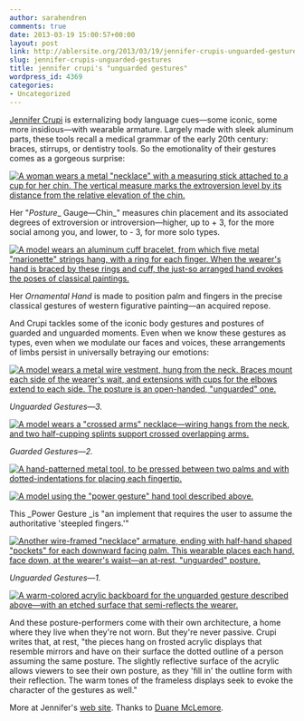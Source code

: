 ```yaml
---
author: sarahendren
comments: true
date: 2013-03-19 15:00:57+00:00
layout: post
link: http://ablersite.org/2013/03/19/jennifer-crupis-unguarded-gestures/
slug: jennifer-crupis-unguarded-gestures
title: jennifer crupi's "unguarded gestures"
wordpress_id: 4369
categories:
- Uncategorized
---
```


[Jennifer Crupi](http://jennifercrupi.com/index.html) is externalizing body language cues—some iconic, some more insidious—with wearable armature. Largely made with sleek aluminum parts, these tools recall a medical grammar of the early 20th century: braces, stirrups, or dentistry tools. So the emotionality of their gestures comes as a gorgeous surprise:

[![A woman wears a metal "necklace" with a measuring stick attached to a cup for her chin. The vertical measure marks the extroversion level by its distance from the relative elevation of the chin.](http://ablersite.files.wordpress.com/2013/03/crupi-chin-worn.jpg)](http://ablersite.files.wordpress.com/2013/03/crupi-chin-worn.jpg)

Her "_Posture__ Gauge—Chin_" measures chin placement and its associated degrees of extroversion or introversion—higher, up to + 3, for the more social among you, and lower, to - 3, for more solo types.

[![A model wears an aluminum cuff bracelet, from which five metal "marionette" strings hang, with a ring for each finger. When the wearer's hand is braced by these rings and cuff, the just-so arranged hand evokes the poses of classical paintings.](http://ablersite.files.wordpress.com/2013/03/crupi-ornamenthands1-worn.jpg)](http://ablersite.files.wordpress.com/2013/03/crupi-ornamenthands1-worn.jpg)

Her _Ornamental Hand_ is made to position palm and fingers in the precise classical gestures of western figurative painting—an acquired repose.

And Crupi tackles some of the iconic body gestures and postures of guarded and unguarded moments. Even when we know these gestures as types, even when we modulate our faces and voices, these arrangements of limbs persist in universally betraying our emotions:

[![A model wears a metal wire vestment, hung from the neck. Braces mount each side of the wearer's wait, and extensions with cups for the elbows extend to each side. The posture is an open-handed, "unguarded" one.](http://ablersite.files.wordpress.com/2013/03/crupi_elbows_worn.jpg)](http://ablersite.files.wordpress.com/2013/03/crupi_elbows_worn.jpg)

_Unguarded Gestures—3._

[![A model wears a "crossed arms" necklace—wiring hangs from the neck, and two half-cupping splints support crossed overlapping arms.](http://ablersite.files.wordpress.com/2013/03/crupi-guard2-worn.jpg)](http://ablersite.files.wordpress.com/2013/03/crupi-guard2-worn.jpg)

_Guarded Gestures—2._

[![A hand-patterned metal tool, to be pressed between two palms and with dotted-indentations for placing each fingertip.](http://ablersite.files.wordpress.com/2013/03/crupi_power_1a.jpg)](http://ablersite.files.wordpress.com/2013/03/crupi_power_1a.jpg)

[![A model using the "power gesture" hand tool described above.](http://ablersite.files.wordpress.com/2013/03/crupi_power_1b.jpg)](http://ablersite.files.wordpress.com/2013/03/crupi_power_1b.jpg)

This _Power Gesture _is "an implement that requires the user to assume the authoritative 'steepled fingers.'"

[![Another wire-framed "necklace" armature, ending with half-hand shaped "pockets" for each downward facing palm. This wearable places each hand, face down, at the wearer's waist—an at-rest, "unguarded" posture.](http://ablersite.files.wordpress.com/2013/03/crupi_pockets_worn.jpg)](http://ablersite.files.wordpress.com/2013/03/crupi_pockets_worn.jpg)

_Unguarded Gestures—1._

[![A warm-colored acrylic backboard for the unguarded gesture described above—with an etched surface that semi-reflects the wearer.](http://ablersite.files.wordpress.com/2013/03/crupi-pockets.jpg)](http://ablersite.files.wordpress.com/2013/03/crupi-pockets.jpg)

And these posture-performers come with their own architecture, a home where they live when they're not worn. But they're never passive. Crupi writes that, at rest, "the pieces hang on frosted acrylic displays that resemble mirrors and have on their surface the dotted outline of a person assuming the same posture. The slightly reflective surface of the acrylic allows viewers to see their own posture, as they 'fill in' the outline form with their reflection. The warm tones of the frameless displays seek to evoke the character of the gestures as well."

More at Jennifer's [web site](http://jennifercrupi.com/index.html). Thanks to [Duane McLemore](http://www.duanemclemore.com/).
